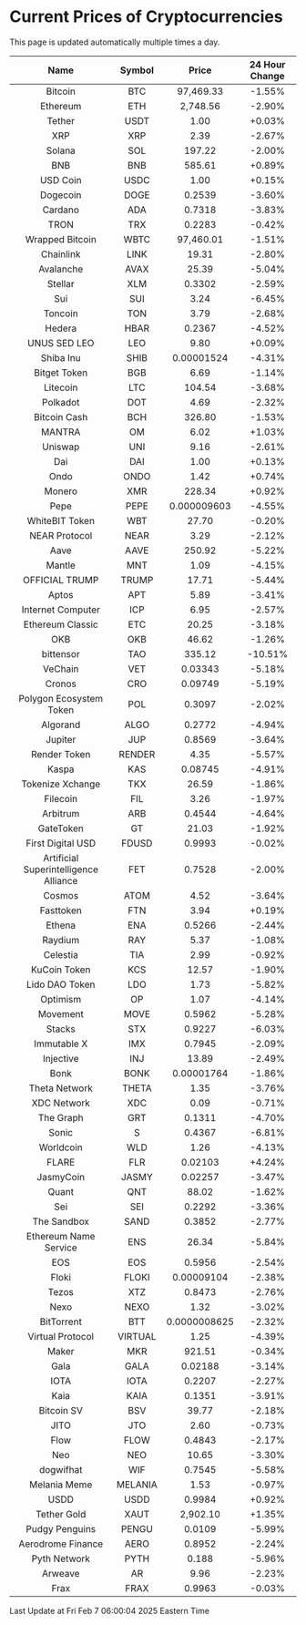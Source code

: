# Current Prices of Cryptocurrencies
This page is updated automatically multiple times a day.

| Name | Symbol | Price | 24 Hour Change |
| :---: |:---:| :---: | :---: |
| Bitcoin | BTC | 97,469.33 | -1.55% |
| Ethereum | ETH | 2,748.56 | -2.90% |
| Tether | USDT | 1.00 | +0.03% |
| XRP | XRP | 2.39 | -2.67% |
| Solana | SOL | 197.22 | -2.00% |
| BNB | BNB | 585.61 | +0.89% |
| USD Coin | USDC | 1.00 | +0.15% |
| Dogecoin | DOGE | 0.2539 | -3.60% |
| Cardano | ADA | 0.7318 | -3.83% |
| TRON | TRX | 0.2283 | -0.42% |
| Wrapped Bitcoin | WBTC | 97,460.01 | -1.51% |
| Chainlink | LINK | 19.31 | -2.80% |
| Avalanche | AVAX | 25.39 | -5.04% |
| Stellar | XLM | 0.3302 | -2.59% |
| Sui | SUI | 3.24 | -6.45% |
| Toncoin | TON | 3.79 | -2.68% |
| Hedera | HBAR | 0.2367 | -4.52% |
| UNUS SED LEO | LEO | 9.80 | +0.09% |
| Shiba Inu | SHIB | 0.00001524 | -4.31% |
| Bitget Token | BGB | 6.69 | -1.14% |
| Litecoin | LTC | 104.54 | -3.68% |
| Polkadot | DOT | 4.69 | -2.32% |
| Bitcoin Cash | BCH | 326.80 | -1.53% |
| MANTRA | OM | 6.02 | +1.03% |
| Uniswap | UNI | 9.16 | -2.61% |
| Dai | DAI | 1.00 | +0.13% |
| Ondo | ONDO | 1.42 | +0.74% |
| Monero | XMR | 228.34 | +0.92% |
| Pepe | PEPE | 0.000009603 | -4.55% |
| WhiteBIT Token | WBT | 27.70 | -0.20% |
| NEAR Protocol | NEAR | 3.29 | -2.12% |
| Aave | AAVE | 250.92 | -5.22% |
| Mantle | MNT | 1.09 | -4.15% |
| OFFICIAL TRUMP | TRUMP | 17.71 | -5.44% |
| Aptos | APT | 5.89 | -3.41% |
| Internet Computer | ICP | 6.95 | -2.57% |
| Ethereum Classic | ETC | 20.25 | -3.18% |
| OKB | OKB | 46.62 | -1.26% |
| bittensor | TAO | 335.12 | -10.51% |
| VeChain | VET | 0.03343 | -5.18% |
| Cronos | CRO | 0.09749 | -5.19% |
| Polygon Ecosystem Token | POL | 0.3097 | -2.02% |
| Algorand | ALGO | 0.2772 | -4.94% |
| Jupiter | JUP | 0.8569 | -3.64% |
| Render Token | RENDER | 4.35 | -5.57% |
| Kaspa | KAS | 0.08745 | -4.91% |
| Tokenize Xchange | TKX | 26.59 | -1.86% |
| Filecoin | FIL | 3.26 | -1.97% |
| Arbitrum | ARB | 0.4544 | -4.64% |
| GateToken | GT | 21.03 | -1.92% |
| First Digital USD | FDUSD | 0.9993 | -0.02% |
| Artificial Superintelligence Alliance | FET | 0.7528 | -2.00% |
| Cosmos | ATOM | 4.52 | -3.64% |
| Fasttoken | FTN | 3.94 | +0.19% |
| Ethena | ENA | 0.5266 | -2.44% |
| Raydium | RAY | 5.37 | -1.08% |
| Celestia | TIA | 2.99 | -0.92% |
| KuCoin Token | KCS | 12.57 | -1.90% |
| Lido DAO Token | LDO | 1.73 | -5.82% |
| Optimism | OP | 1.07 | -4.14% |
| Movement | MOVE | 0.5962 | -5.28% |
| Stacks | STX | 0.9227 | -6.03% |
| Immutable X | IMX | 0.7945 | -2.09% |
| Injective | INJ | 13.89 | -2.49% |
| Bonk | BONK | 0.00001764 | -1.86% |
| Theta Network | THETA | 1.35 | -3.76% |
| XDC Network | XDC | 0.09 | -0.71% |
| The Graph | GRT | 0.1311 | -4.70% |
| Sonic | S | 0.4367 | -6.81% |
| Worldcoin | WLD | 1.26 | -4.13% |
| FLARE | FLR | 0.02103 | +4.24% |
| JasmyCoin | JASMY | 0.02257 | -3.47% |
| Quant | QNT | 88.02 | -1.62% |
| Sei | SEI | 0.2292 | -3.36% |
| The Sandbox | SAND | 0.3852 | -2.77% |
| Ethereum Name Service | ENS | 26.34 | -5.84% |
| EOS | EOS | 0.5956 | -2.54% |
| Floki | FLOKI | 0.00009104 | -2.38% |
| Tezos | XTZ | 0.8473 | -2.76% |
| Nexo | NEXO | 1.32 | -3.02% |
| BitTorrent | BTT | 0.0000008625 | -2.32% |
| Virtual Protocol | VIRTUAL | 1.25 | -4.39% |
| Maker | MKR | 921.51 | -0.34% |
| Gala | GALA | 0.02188 | -3.14% |
| IOTA | IOTA | 0.2207 | -2.27% |
| Kaia | KAIA | 0.1351 | -3.91% |
| Bitcoin SV | BSV | 39.77 | -2.18% |
| JITO | JTO | 2.60 | -0.73% |
| Flow | FLOW | 0.4843 | -2.17% |
| Neo | NEO | 10.65 | -3.30% |
| dogwifhat | WIF | 0.7545 | -5.58% |
| Melania Meme | MELANIA | 1.53 | -0.97% |
| USDD | USDD | 0.9984 | +0.92% |
| Tether Gold | XAUT | 2,902.10 | +1.35% |
| Pudgy Penguins | PENGU | 0.0109 | -5.99% |
| Aerodrome Finance | AERO | 0.8952 | -2.24% |
| Pyth Network | PYTH | 0.188 | -5.96% |
| Arweave | AR | 9.96 | -2.23% |
| Frax | FRAX | 0.9963 | -0.03% |

Last Update at Fri Feb  7 06:00:04 2025 Eastern Time